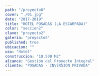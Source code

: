 ```yaml
---
path: "/proyecto6"
cover: "./01.jpg"
date: "2017-2019"
title: "HOTEL POSADAS (LA ESCARPADA)"
color: "seccion2"
clave: "proyecto2" 
galeria: "proyecto6" 
published: true
ubicacion: ""
uso: "Hotel"
construccion: "10,500 M2"
alcance: "Gestión del Proyecto Integral"
cliente: "POSADAS - INVERSION PRIVADA"
---
```

 